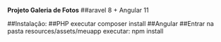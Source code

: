 <strong>Projeto Galeria de Fotos</strong>
##aravel 8 + Angular 11

##Instalação:
##PHP
executar composer install
##Angular
##Entrar na pasta resources/assets/meuapp
executar: npm install